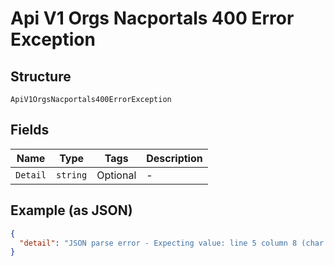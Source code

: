 
# Api V1 Orgs Nacportals 400 Error Exception

## Structure

`ApiV1OrgsNacportals400ErrorException`

## Fields

| Name | Type | Tags | Description |
|  --- | --- | --- | --- |
| `Detail` | `string` | Optional | - |

## Example (as JSON)

```json
{
  "detail": "JSON parse error - Expecting value: line 5 column 8 (char 56)"
}
```

